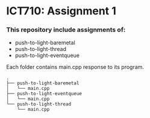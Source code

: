# ICT710: Assignment 1

### This repository include assignments of:

- push-to-light-baremetal
- push-to-light-thread
- push-to-light-eventqueue

Each folder contains main.cpp response to its program.

```
.
├── push-to-light-baremetal
│   └── main.cpp
├── push-to-light-eventqueue
│   └── main.cpp
└── push-to-light-thread
    └── main.cpp

```
